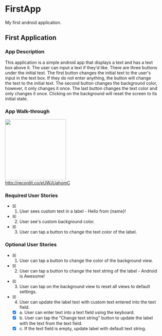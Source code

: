 # FirstApp
My first android application.
## First Application

### App Description
This application is a simple android app that displays a text and has a text box above it. The user can input a text if they'd like. There are three buttons under the initial text. The first button changes the initial text to the user's input in the text box. If they do not enter anything, the button will change the text to the initial text. The second button changes the background color, however, it only changes it once. The last button changes the text color and only changes it once. Clicking on the background will reset the screen to its initial state.

### App Walk-through
<img src="http://recordit.co/eUWJUahomC" width=200><br>
http://recordit.co/eUWJUahomC

### Required User Stories
- [x] 1. User sees custom text in a label - Hello from {name}!
- [x] 2. User see's custom background color.
- [x] 3. User can tap a button to change the text color of the label.

### Optional User Stories
- [x] 1. User can tap a button to change the color of the background view.  
- [x] 2. User can tap a button to change the text string of the label - Android is Awesome!  
- [x] 3. User can tap on the background view to reset all views to default settings.  
- [x] 4. User can update the label text with custom text entered into the text field.  
   - [x] a. User can enter text into a text field using the keyboard.  
   - [x] b. User can tap the "Change text string" button to update the label with the text from the text field.  
   - [x] c. If the text field is empty, update label with default text string.  
